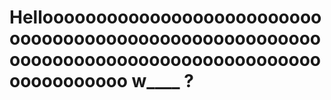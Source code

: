 # Hellooooooooooooooooooooooooooooooooooooooooooooooooooooooooooooooooooooooooooooooooooooooooooooooo w____ ? 
